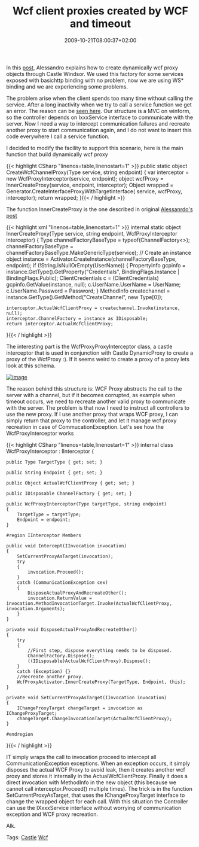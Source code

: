 ﻿---
title: "Wcf client proxies created by WCF and timeout"
description: ""
date: 2009-10-21T08:00:37+02:00
draft: false
tags: [Castle]
categories: [Castle]
---
In this [post](http://www.nablasoft.com/guardian/index.php/2009/05/21/castle-windsor-wcf-services-resolution-facility/), Alessandro explains how to create dynamically wcf proxy objects through Castle Windsor. We used this factory for some services exposed with basichttp binding with no problem, now we are using WS\* binding and we are experiencing some problems.

The problem arise when the client spends too many time without calling the service. After a long inactivity when we try to call a service function we get an error. The reason can be [seen here](http://www.request-response.com/blog/PermaLink,guid,f731e5cc-9490-4f1e-bc7d-efb91f357cd1.aspx). Our structure is a MVC on winform, so the controller depends on IxxxService interface to communicate with the server. Now I need a way to intercept communication failures and recreate another proxy to start communication again, and I do not want to insert this code everywhere I call a service function.

I decided to modify the facility to support this scenario, here is the main function that build dynamically wcf proxy

{{< highlight CSharp "linenos=table,linenostart=1" >}}
public static object CreateWcfChannelProxy(Type service, string endpoint)
{
    var interceptor = new WcfProxyInterceptor(service, endpoint);
    object wcfProxy = InnerCreateProxy(service, endpoint, interceptor);
    Object wrapped = Generator.CreateInterfaceProxyWithTargetInterface(
        service, wcfProxy, interceptor);
    return wrapped;
}{{< / highlight >}}

<!-- Code inserted with Steve Dunn's Windows Live Writer Code Formatter Plugin.  http://dunnhq.com -->

The function InnerCreateProxy is the one described in original [Alessanrdo's post](http://www.nablasoft.com/guardian/index.php/2009/05/21/castle-windsor-wcf-services-resolution-facility/)

{{< highlight xml "linenos=table,linenostart=1" >}}
internal static object InnerCreateProxy(Type service, string endpoint, WcfProxyInterceptor interceptor)
{
    Type channelFactoryBaseType = typeof(ChannelFactory<>);
    channelFactoryBaseType = channelFactoryBaseType.MakeGenericType(service);
    // Create an instance
    object instance = Activator.CreateInstance(channelFactoryBaseType, endpoint);
    if (!String.IsNullOrEmpty(UserName))
    {
        PropertyInfo gcpinfo = instance.GetType().GetProperty("Credentials", BindingFlags.Instance | BindingFlags.Public);
        ClientCredentials c = (ClientCredentials) gcpinfo.GetValue(instance, null);
        c.UserName.UserName = UserName;
        c.UserName.Password = Password;
    }
    MethodInfo createchannel = instance.GetType().GetMethod("CreateChannel", new Type[0]);

    interceptor.ActualWcfClientProxy = createchannel.Invoke(instance, null);
    interceptor.ChannelFactory = instance as IDisposable;
    return interceptor.ActualWcfClientProxy;
}{{< / highlight >}}

<!-- Code inserted with Steve Dunn's Windows Live Writer Code Formatter Plugin.  http://dunnhq.com -->

The interesting part is the WcfProxyProxyInterceptor class, a castle interceptor that is used in conjunction with Castle DynamicProxy to create a proxy of the WcfProxy :). If it seems weird to create a proxy of a proxy lets look at this schema.

[![image](https://www.codewrecks.com/blog/wp-content/uploads/2009/10/image-thumb7.png "image")](https://www.codewrecks.com/blog/wp-content/uploads/2009/10/image7.png)

The reason behind this structure is: WCF Proxy abstracts the call to the server with a channel, but if it becomes corrupted, as example when timeout occurs, we need to recreate another valid proxy to communicate with the server. The problem is that now I need to instruct all controllers to use the new proxy. If I use another proxy that wraps WCF proxy, I can simply return that proxy to the controller, and let it manage wcf proxy recreation in case of CommucationException. Let's see how the WcfProxyInterceptor works

{{< highlight CSharp "linenos=table,linenostart=1" >}}
internal class WcfProxyInterceptor : IInterceptor
{

    public Type TargetType { get; set; }

    public String Endpoint { get; set; }

    public Object ActualWcfClientProxy { get; set; }

    public IDisposable ChannelFactory { get; set; }

    public WcfProxyInterceptor(Type targetType, string endpoint)
    {
        TargetType = targetType;
        Endpoint = endpoint;
    }

    #region IInterceptor Members

    public void Intercept(IInvocation invocation)
    {
        SetCurrentProxyAsTarget(invocation);
        try
        {
            invocation.Proceed();
        }
        catch (CommunicationException cex)
        {
            DisposeActualProxyAndRecreateOther();
            invocation.ReturnValue = invocation.MethodInvocationTarget.Invoke(ActualWcfClientProxy, invocation.Arguments);
        }
    }

    private void DisposeActualProxyAndRecreateOther()
    {
        try
        {
            //First step, dispose everything needs to be disposed.
            ChannelFactory.Dispose();
            ((IDisposable)ActualWcfClientProxy).Dispose();
        }
        catch (Exception) {}
        //Recreate another proxy.
        WcfProxyActivator.InnerCreateProxy(TargetType, Endpoint, this);
    }

    private void SetCurrentProxyAsTarget(IInvocation invocation)
    {
        IChangeProxyTarget changeTarget = invocation as IChangeProxyTarget;
        changeTarget.ChangeInvocationTarget(ActualWcfClientProxy);
    }

    #endregion
}{{< / highlight >}}

<!-- Code inserted with Steve Dunn's Windows Live Writer Code Formatter Plugin.  http://dunnhq.com -->

IT simply wraps the call to invocation proceed to intercept all CommunicationException exceptions. When an exception occurs, it simply disposes the actual WCF Proxy to avoid leak, then it creates another wcf proxy and stores it internally in the ActualWcfClientProxy. Finally it does a direct invocation with MethodInfo in the new object (this because we cannot call interceptor.Proceed() multiple times). The trick is in the function SetCurrentProxyAsTarget, that uses the IChangeProxyTarget interface to change the wrapped object for each call. With this situation the Controller can use the IXxxxService interface without worrying of communication exception and WCF proxy recreation.

Alk.

Tags: [Castle](http://technorati.com/tag/Castle) [Wcf](http://technorati.com/tag/Wcf)
